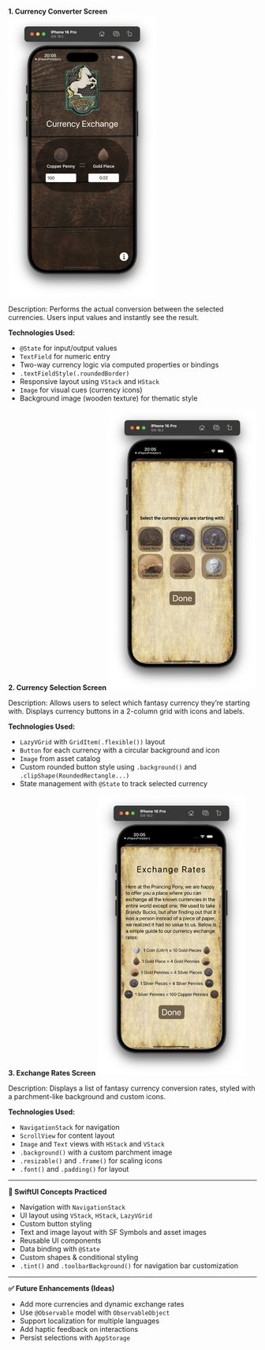**1. Currency Converter Screen**
<img src="https://github.com/Bardashevsky/LOTRConverter/blob/main/Screenshot%202025-04-17%20at%2020.05.33.png?raw=true" width="300"/>

Description:
Performs the actual conversion between the selected currencies. Users input values and instantly see the result.

**Technologies Used:**

- `@State` for input/output values  
- `TextField` for numeric entry  
- Two-way currency logic via computed properties or bindings  
- `.textFieldStyle(.roundedBorder)`  
- Responsive layout using `VStack` and `HStack`  
- `Image` for visual cues (currency icons)  
- Background image (wooden texture) for thematic style

**2. Currency Selection Screen**
<img src="https://github.com/Bardashevsky/LOTRConverter/blob/main/Screenshot%202025-04-17%20at%2020.05.41.png?raw=true" width="300"/>

Description:
Allows users to select which fantasy currency they’re starting with. Displays currency buttons in a 2-column grid with icons and labels.

**Technologies Used:**

- `LazyVGrid` with `GridItem(.flexible())` layout  
- `Button` for each currency with a circular background and icon  
- `Image` from asset catalog  
- Custom rounded button style using `.background()` and `.clipShape(RoundedRectangle...)`  
- State management with `@State` to track selected currency

**3. Exchange Rates Screen**
<img src="https://github.com/Bardashevsky/LOTRConverter/blob/main/Screenshot%202025-04-17%20at%2020.05.48.png?raw=true" width="300"/>

Description:
Displays a list of fantasy currency conversion rates, styled with a parchment-like background and custom icons.

**Technologies Used:**

- `NavigationStack` for navigation  
- `ScrollView` for content layout  
- `Image` and `Text` views with `HStack` and `VStack`  
- `.background()` with a custom parchment image  
- `.resizable()` and `.frame()` for scaling icons  
- `.font()` and `.padding()` for layout  

---

**🔧 SwiftUI Concepts Practiced**

- Navigation with `NavigationStack`  
- UI layout using `VStack`, `HStack`, `LazyVGrid`  
- Custom button styling  
- Text and image layout with SF Symbols and asset images  
- Reusable UI components  
- Data binding with `@State`  
- Custom shapes & conditional styling  
- `.tint()` and `.toolbarBackground()` for navigation bar customization  

---

**✅ Future Enhancements (Ideas)**

- Add more currencies and dynamic exchange rates  
- Use `@Observable` model with `ObservableObject`  
- Support localization for multiple languages  
- Add haptic feedback on interactions  
- Persist selections with `AppStorage`  
